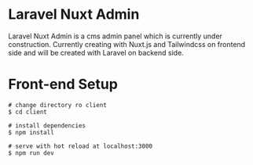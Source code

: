 # Laravel Nuxt Admin
Laravel Nuxt Admin is a cms admin panel which is currently under construction. Currently creating with Nuxt.js and Tailwindcss on frontend side and will be created with Laravel on backend side.

# Front-end Setup
```
# change directory ro client
$ cd client

# install dependencies
$ npm install

# serve with hot reload at localhost:3000
$ npm run dev
```
